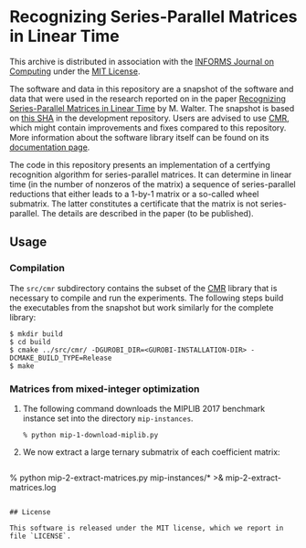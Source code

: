 # Recognizing Series-Parallel Matrices in Linear Time

This archive is distributed in association with the [INFORMS Journal on Computing](https://pubsonline.informs.org/journal/ijoc) under the [MIT License](LICENSE).

The software and data in this repository are a snapshot of the software and data
that were used in the research reported on in the paper [Recognizing Series-Parallel Matrices in Linear Time](https://doi.org/TODO) by M. Walter.
The snapshot is based on 
[this SHA](https://github.com/discopt/cmr/commit/935c627918fc6793a16ef2e44308547e248b8381)
in the development repository.
Users are advised to use [CMR](https://github.com/discopt/cmr), which might contain improvements and fixes compared to this repository.
More information about the software library itself can be found on its [documentation page](https://discopt.github.io/cmr/). 

The code in this repository presents an implementation of a certfying recognition algorithm for series-parallel matrices.
It can determine in linear time (in the number of nonzeros of the matrix) a sequence of series-parallel reductions that either leads to a 1-by-1 matrix or a so-called wheel submatrix.
The latter constitutes a certificate that the matrix is not series-parallel.
The details are described in the paper (to be published).

## Usage

### Compilation

The `src/cmr` subdirectory contains the subset of the [CMR](https://discopt.github.io/cmr/) library that is necessary to compile and run the experiments.
The following steps build the executables from the snapshot but work similarly for the complete library:

```
$ mkdir build
$ cd build
$ cmake ../src/cmr/ -DGUROBI_DIR=<GUROBI-INSTALLATION-DIR> -DCMAKE_BUILD_TYPE=Release
$ make
```

### Matrices from mixed-integer optimization

1. The following command downloads the MIPLIB 2017 benchmark instance set into the directory `mip-instances`.
   ```
   % python mip-1-download-miplib.py
   ```

2. We now extract a large ternary submatrix of each coefficient matrix:
   ```
% python mip-2-extract-matrices.py mip-instances/* >& mip-2-extract-matrices.log
   ```

## License

This software is released under the MIT license, which we report in file `LICENSE`.

